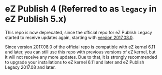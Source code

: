 eZ Publish 4 (Referred to as `legacy` in eZ Publish 5.x)
========================================================

This repo is now deprecated, since the official repo for eZ Publish Legacy started
to receive updates again, starting with [version 2017.08.0](https://github.com/ezsystems/ezpublish-legacy/releases/tag/v2017.08.0).

Since version 2017.08.0 of the official repo is compatible with eZ kernel 6.11 and
later, you can still use this repo with previous versions of eZ kernel, but it will
not receive any more updates. Due to that, it is strongly recommended to upgrade
your installations to eZ kernel 6.11 and later and eZ Publish Legacy 2017.08 and later.
